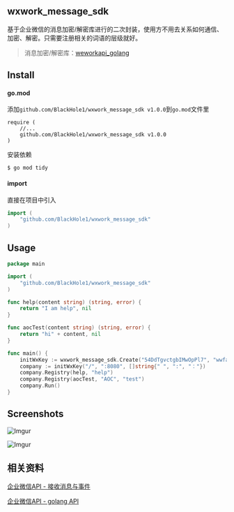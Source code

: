 ## wxwork_message_sdk

基于企业微信的消息加密/解密库进行的二次封装，使用方不用去关系如何通信、加密、解密。只需要注册相关的词语的层级就好。

> 消息加密/解密库：[weworkapi_golang](https://github.com/sbzhu/weworkapi_golang)

## Install

#### go.mod

添加`github.com/BlackHole1/wxwork_message_sdk v1.0.0`到`go.mod`文件里

```
require (
    //...
    github.com/BlackHole1/wxwork_message_sdk v1.0.0
)
```

安装依赖
```shell
$ go mod tidy
```

#### import

直接在项目中引入

```go
import (
    "github.com/BlackHole1/wxwork_message_sdk"
)
```

## Usage

```go
package main

import (
    "github.com/BlackHole1/wxwork_message_sdk"
)

func help(content string) (string, error) {
    return "I am help", nil
}

func aocTest(content string) (string, error) {
    return "hi" + content, nil
}

func main() {
    initWxKey := wxwork_message_sdk.Create("54DdTgvctgbIMwOpPl7", "wwfaa0e4cbfcdd3ef0", "4LRnApxTnSan9VuumDmBbp7F0z6ufnHzCd4FraB7IRz")
    company := initWxKey("/", ":8080", []string{" ", ":", "："})
    company.Registry(help, "help")
    company.Registry(aocTest, "AOC", "test")
    company.Run()
}
```

## Screenshots

![Imgur](https://i.imgur.com/ui8IUsG.png)

![Imgur](https://i.imgur.com/8rhMYzG.png)

## 相关资料

[企业微信API - 接收消息与事件](https://work.weixin.qq.com/api/doc#10514)

[企业微信API - golang API](https://github.com/sbzhu/weworkapi_golang)